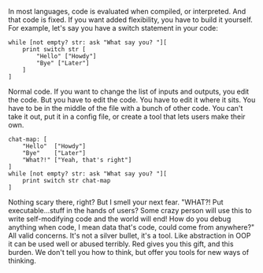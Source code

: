 In most languages, code is evaluated when compiled, or interpreted. And that code is fixed. If you want added flexibility, you have to build it yourself. For example, let's say you have a switch statement in your code:

```
while [not empty? str: ask "What say you? "][
    print switch str [
        "Hello" ["Howdy"]
        "Bye" ["Later"]
    ]
]
```
Normal code. If you want to change the list of inputs and outputs, you edit the code. But you have to edit the code. You have to edit it where it sits. You have to be in the middle of the file with a bunch of other code. You can't take it out, put it in a config file, or create a tool that lets users make their own.

```
chat-map: [
    "Hello"  ["Howdy"]
    "Bye"    ["Later"]
    "What?!" ["Yeah, that's right"]
]
while [not empty? str: ask "What say you? "][
    print switch str chat-map
]
```

Nothing scary there, right? But I smell your next fear. "WHAT?! Put executable...stuff in the hands of users? Some crazy person will use this to write self-modifying code and the world will end! How do you debug anything when code, I mean data that's code, could come from anywhere?" All valid concerns. It's not a silver bullet, it's a tool. Like abstraction in OOP it can be used well or abused terribly. Red gives you this gift, and this burden. We don't tell you how to think, but offer you tools for new ways of thinking.